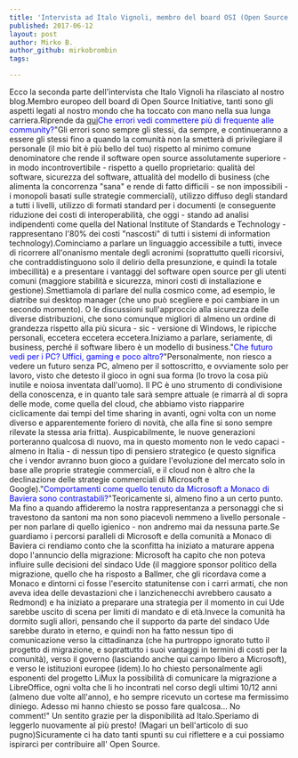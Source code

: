 ```yaml
---
title: 'Intervista ad Italo Vignoli, membro del board OSI (Open Source Initiative) 2° parte'
published: 2017-06-12
layout: post
author: Mirko B.
author_github: mirkobrombin
tags:

---
```

Ecco la seconda parte dell'intervista che Italo Vignoli ha rilasciato al nostro blog.Membro europeo dell board di Open Source Initiative, tanti sono gli aspetti legati al nostro mondo che ha toccato con mano nella sua lunga carriera.Riprende da <a href="https://zambolinux.it/2017/06/08/intervista-ad-italo-vignoli-membro-del-board-osi-open-source-initiative/">qui</a><span style="color: #0000ff;">Che errori vedi commettere più di frequente alle community?</span>"Gli errori sono sempre gli stessi, da sempre, e continueranno a essere gli stessi fino a quando la comunità non la smetterà di privilegiare il personale (il mio bit è più bello del tuo) rispetto al minimo comune denominatore che rende il software open source assolutamente superiore - in modo incontrovertibile - rispetto a quello proprietario: qualità del software, sicurezza del software, attualità del modello di business (che alimenta la concorrenza "sana" e rende di fatto difficili - se non impossibili - i monopoli basati sulle strategie commerciali), utilizzo diffuso degli standard a tutti i livelli, utilizzo di formati standard per i documenti (e conseguente riduzione dei costi di interoperabilità, che oggi - stando ad analisi indipendenti come quella del National Institute of Standards e Technology - rappresentano l'80% dei costi "nascosti" di tutti i sistemi di information technology).Cominciamo a parlare un linguaggio accessibile a tutti, invece di ricorrere all'onanismo mentale degli acronimi (soprattutto quelli ricorsivi, che contraddistinguono solo il delirio della presunzione, e quindi la totale imbecillità) e a presentare i vantaggi del software open source per gli utenti comuni (maggiore stabilità e sicurezza, minori costi di installazione e gestione).Smettiamola di parlare del nulla cosmico come, ad esempio, le diatribe sui desktop manager (che uno può scegliere e poi cambiare in un secondo momento). O le discussioni sull'approccio alla sicurezza delle diverse distribuzioni, che sono comunque migliori di almeno un ordine di grandezza rispetto alla più sicura - sic - versione di Windows, le ripicche personali, eccetera eccetera eccetera.Iniziamo a parlare, seriamente, di business, perché il software libero è un modello di business."<span style="color: #0000ff;">Che futuro vedi per i PC? Uffici, gaming e poco altro?</span>"Personalmente, non riesco a vedere un futuro senza PC, almeno per il sottoscritto, e ovviamente solo per lavoro, visto che detesto il gioco in ogni sua forma (lo trovo la cosa più inutile e noiosa inventata dall'uomo). Il PC è uno strumento di condivisione della conoscenza, e in quanto tale sarà sempre attuale (e rimarrà al di sopra delle mode, come quella del cloud, che abbiamo visto riapparire ciclicamente dai tempi del time sharing in avanti, ogni volta con un nome diverso e apparentemente foriero di novità, che alla fine si sono sempre rilevate la stessa aria fritta). Auspicabilmente, le nuove generazioni porteranno qualcosa di nuovo, ma in questo momento non le vedo capaci - almeno in Italia - di nessun tipo di pensiero strategico (e questo significa che i vendor avranno buon gioco a guidare l'evoluzione del mercato solo in base alle proprie strategie commerciali, e il cloud non è altro che la declinazione delle strategie commerciali di Microsoft e Google)."<span style="color: #0000ff;">Comportamenti come quello tenuto da Microsoft a Monaco di Baviera sono contrastabili?</span>"Teoricamente si, almeno fino a un certo punto. Ma fino a quando affideremo la nostra rappresentanza a personaggi che si travestono da santoni ma non sono piacevoli nemmeno a livello personale - per non parlare di quello igienico - non andremo mai da nessuna parte.Se guardiamo i percorsi paralleli di Microsoft e della comunità a Monaco di Baviera ci rendiamo conto che la sconfitta ha iniziato a maturare appena dopo l'annuncio della migrazione: Microsoft ha capito che non poteva influire sulle decisioni del sindaco Ude (il maggiore sponsor politico della migrazione, quello che ha risposto a Ballmer, che gli ricordava come a Monaco e dintorni ci fosse l'esercito statunitense con i carri armati, che non aveva idea delle devastazioni che i lanzichenecchi avrebbero causato a Redmond) e ha iniziato a preparare una strategia per il momento in cui Ude sarebbe uscito di scena per limiti di mandato e di età.Invece la comunità ha dormito sugli allori, pensando che il supporto da parte del sindaco Ude sarebbe durato in eterno, e quindi non ha fatto nessun tipo di comunicazione verso la cittadinanza (che ha purtroppo ignorato tutto il progetto di migrazione, e soprattutto i suoi vantaggi in termini di costi per la comunità), verso il governo (lasciando anche qui campo libero a Microsoft), e verso le istituzioni europee (idem).Io ho chiesto personalmente agli esponenti del progetto LiMux la possibilità di comunicare la migrazione a LibreOffice, ogni volta che li ho incontrati nel corso degli ultimi 10/12 anni (almeno due volte all'anno), e ho sempre ricevuto un cortese ma fermissimo diniego. Adesso mi hanno chiesto se posso fare qualcosa... No comment!"&nbsp;Un sentito grazie per la disponibilità ad Italo.Speriamo di leggerlo nuovamente al più presto! (Magari un bell'articolo di suo pugno)Sicuramente ci ha dato tanti spunti su cui riflettere e a cui possiamo ispirarci per contribuire all' Open Source.&nbsp;